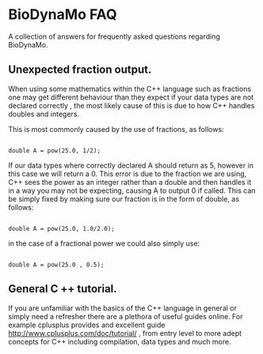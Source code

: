 

# BioDynaMo FAQ

A collection of answers for frequently asked questions regarding BioDynaMo.

## Unexpected fraction output.

When using some mathematics within the C++ language such as fractions one may get different behaviour than they expect if your data types are not declared correctly , the most likely cause of this is due to how C++ handles doubles and integers. 

This is most commonly caused by the use of fractions, as follows:

```

double A = pow(25.0, 1/2);

```

If  our data types where correctly declared A should return as 5, however in this case we will return a 0. This error is due to the fraction we are using, C++ sees the power as an integer rather than a double and then handles it in a way you may not be expecting, causing A to output 0 if called.
This can be simply fixed by making sure our fraction is in the form of double, as follows:

```

double A = pow(25.0, 1.0/2.0);

```
in the case of a fractional power we could also simply use:

```

double A = pow(25.0 , 0.5);

```

## General C ++ tutorial.

If you are unfamiliar with the basics of the C++ language in general or simply need a refresher there are a plethora of useful guides online. For example cplusplus provides and excellent guide http://www.cplusplus.com/doc/tutorial/ , from entry level to more adept concepts for C++ including compilation, data types and much more.
